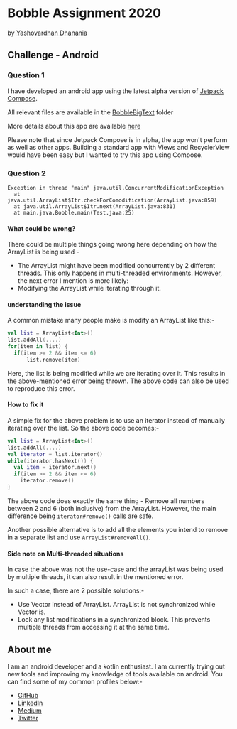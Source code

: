 # Bobble Assignment 2020
by [Yashovardhan Dhanania](https://github.com/yashovardhan99)

## Challenge - Android

### Question 1
I have developed an android app using the latest alpha version of [Jetpack Compose](https://developer.android.com/jetpack/compose).

All relevant files are available in the [BobbleBigText](BobbleBigText) folder

More details about this app are available [here](BobbleBigText/README.md)

Please note that since Jetpack Compose is in alpha, the app won't perform as well as other apps. Building a standard app with Views and RecyclerView would have been easy but I wanted to try this app using Compose.

### Question 2
```
Exception in thread "main" java.util.ConcurrentModificationException     
  at java.util.ArrayList$Itr.checkForComodification(ArrayList.java:859)     
  at java.util.ArrayList$Itr.next(ArrayList.java:831)     
  at main.java.Bobble.main(Test.java:25)
```

#### What could be wrong?
There could be multiple things going wrong here depending on how the ArrayList is being used - 
- The ArrayList might have been modified concurrently by 2 different threads.
  This only happens in multi-threaded environments. However, the next error I mention is more likely:
- Modifying the ArrayList while iterating through it.

#### understanding the issue
A common mistake many people make is modify an ArrayList like this:-
```kotlin
val list = ArrayList<Int>()
list.addAll(....)
for(item in list) {
  if(item >= 2 && item <= 6)
      list.remove(item)
```
Here, the list is being modified while we are iterating over it. This results in the above-mentioned error being thrown. The above code can also be used to reproduce this error.

#### How to fix it
A simple fix for the above problem is to use an iterator instead of manually iterating over the list.
So the above code becomes:-
```kotlin
val list = ArrayList<Int>()
list.addAll(....)
val iterator = list.iterator()
while(iterator.hasNext()) {
  val item = iterator.next()
  if(item >= 2 && item <= 6)
    iterator.remove()
}
```
The above code does exactly the same thing - Remove all numbers between 2 and 6 (both inclusive) from the ArrayList.
However, the main difference being `iterator#remove()` calls are safe.

Another possible alternative is to add all the elements you intend to remove in a separate list and use `ArrayList#removeAll()`.

#### Side note on Multi-threaded situations
In case the above was not the use-case and the arrayList was being used by multiple threads, it can also result in the mentioned error.

In such a case, there are 2 possible solutions:-
- Use Vector instead of ArrayList. ArrayList is not synchronized while Vector is.
- Lock any list modifications in a synchronized block. This prevents multiple threads from accessing it at the same time.

## About me
I am an android developer and a kotlin enthusiast. I am currently trying out new tools and improving my knowledge of tools available on android. You can find some of my common profiles below:-
- [GitHub](https://github.com/yashovardhan99)
- [LinkedIn](https://www.linkedin.com/in/yashovardhan99/)
- [Medium](https://medium.com/@yashovardhan99)
- [Twitter](https://twitter.com/yashovardhan99)
